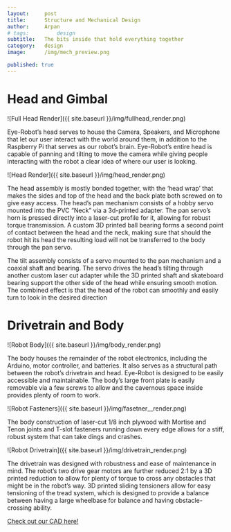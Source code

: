 ```yaml
---
layout:     post
title:      Structure and Mechanical Design
author:     Arpan
# tags: 		design
subtitle:  	The bits inside that hold everything together
category:   design
image: 		/img/mech_preview.png

published: true
---
```

<!-- Start Writing Below in Markdown -->


# Head and Gimbal

![Full Head Render]({{ site.baseurl }}/img/fullhead_render.png)


Eye-Robot’s head serves to house the Camera, Speakers, and Microphone that let our user interact with the world around them, in addition to the Raspberry Pi that serves as our robot’s brain. Eye-Robot’s entire head is capable of panning and tilting to move the camera while giving people interacting with the robot a clear idea of where our user is looking. 

![Head Render]({{ site.baseurl }}/img/head_render.png)


The head assembly is mostly bonded together, with the ‘head wrap’ that makes the sides and top of the head and the back plate both screwed on to give easy access. The head’s pan mechanism consists of a hobby servo mounted into the PVC “Neck” via a 3d-printed adapter. The pan servo’s horn is pressed directly into a laser-cut profile for it, allowing for robust torque transmission. A custom 3D printed ball bearing forms a second point of contact between the head and the neck, making sure that should the robot hit its head the resulting load will not be transferred to the body through the pan servo. 


The tilt assembly consists of a servo mounted to the pan mechanism and a coaxial shaft and bearing. The servo drives the head’s tilting through another custom laser cut adapter while the 3D printed shaft and skateboard bearing support the other side of the head while ensuring smooth motion. The combined effect is that the head of the robot can smoothly and easily turn to look in the desired direction

# Drivetrain and Body

![Robot Body]({{ site.baseurl }}/img/body_render.png)


The body houses the remainder of the robot electronics, including the Arduino, motor controller, and batteries. It also serves as a structural path between the robot’s drivetrain and head. Eye-Robot is designed to be easily accessible and maintainable. The body’s large front plate is easily removable via a few screws to allow and the cavernous space inside provides plenty of room to work.

![Robot Fasteners]({{ site.baseurl }}/img/fasetner__render.png)


The body construction of laser-cut 1/8 inch plywood with Mortise and Tenon joints and T-slot fasteners running down every edge allows for a stiff, robust system that can take dings and crashes. 

![Robot Drivetrain]({{ site.baseurl }}/img/drivetrain_render.png)


The drivetrain was designed with robustness and ease of maintenance in mind. The robot’s two drive gear motors are further reduced 2:1 by a 3D printed reduction to allow for plenty of torque to cross any obstacles that might be in the robot’s way. 3D printed sliding tensioners allow for easy tensioning of the tread system, which is designed to provide a balance between having a large wheelbase for balance and having obstacle-crossing ability. 


[Check out our CAD here!](https://workbench.grabcad.com/workbench/projects/gc5CccgZbG69Ye2VdF1QV3mMdk6OAbp13Nvs5faDR5qIlN#/space/gc_UQgANNni6tVCOOWOJi7vrluBssNIJ_zcJZfqpfFr7fG)


<!-- [Link to Google](https://www.google.com) -->
<!-- ![Image embed]({{ site.baseurl }}/img/Logo_Fairy_Tail_right.png) -->
